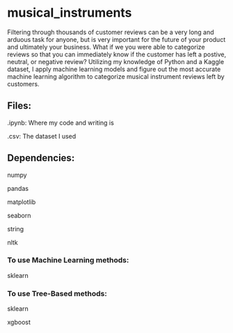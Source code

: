 # musical_instruments
Filtering through thousands of customer reviews can be a very long and arduous task for anyone, but is very important for the future of your product and ultimately your business. What if we you were able to categorize reviews so that you can immediately know if the customer has left a postive, neutral, or negative review? Utilizing my knowledge of Python and a Kaggle dataset, I apply machine learning models and figure out the most accurate machine learning algorithm to categorize musical instrument reviews left by customers.
## Files:
.ipynb: Where my code and writing is

.csv: The dataset I used
## Dependencies:

numpy

pandas

matplotlib

seaborn

string

nltk

### To use Machine Learning methods:

sklearn

### To use Tree-Based methods:

sklearn

xgboost
